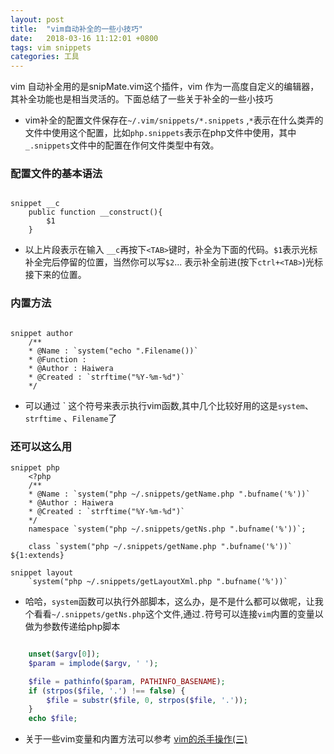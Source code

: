 ```yaml
---
layout: post
title:  "vim自动补全的一些小技巧"
date:   2018-03-16 11:12:01 +0800
tags: vim snippets
categories: 工具
---
```


vim 自动补全用的是snipMate.vim这个插件，vim 作为一高度自定义的编辑器，其补全功能也是相当灵活的。下面总结了一些关于补全的一些小技巧

<!--break-->

- vim补全的配置文件保存在`~/.vim/snippets/*.snippets` ,`*`表示在什么类弄的文件中使用这个配置，比如`php.snippets`表示在php文件中使用，其中`_.snippets`文件中的配置在作何文件类型中有效。

### 配置文件的基本语法

~~~vim

snippet __c
	public function __construct(){
		$1
	}

~~~

- 以上片段表示在输入 `__c`再按下`<TAB>`键时，补全为下面的代码。`$1`表示光标补全完后停留的位置，当然你可以写`$2`... 表示补全前进(按下`ctrl+<TAB>`)光标接下来的位置。

### 内置方法

~~~vim

snippet author
	/**
	* @Name : `system("echo ".Filename())`
	* @Function : 
	* @Author : Haiwera
	* @Created : `strftime("%Y-%m-%d")`
	*/

~~~

- 可以通过 \` 这个符号来表示执行vim函数,其中几个比较好用的这是`system`、`strftime` 、`Filename`了

### 还可以这么用

~~~vim
snippet php
	<?php
	/**
	* @Name : `system("php ~/.snippets/getName.php ".bufname('%'))`
	* @Author : Haiwera
	* @Created : `strftime("%Y-%m-%d")`
	*/
	namespace `system("php ~/.snippets/getNs.php ".bufname('%'))`;	

	class `system("php ~/.snippets/getName.php ".bufname('%'))` ${1:extends} 

snippet layout
	`system("php ~/.snippets/getLayoutXml.php ".bufname('%'))`

~~~

- 哈哈，`system`函数可以执行外部脚本，这么办，是不是什么都可以做呢，让我个看看`~/.snippets/getNs.php`这个文件,通过`.`符号可以连接`vim`内置的变量以做为参数传递给php脚本

~~~php

	unset($argv[0]);
	$param = implode($argv, ' ');

	$file = pathinfo($param, PATHINFO_BASENAME);
	if (strpos($file, '.') !== false) {
		$file = substr($file, 0, strpos($file, '.'));
	}
	echo $file;

~~~

- 关于一些vim变量和内置方法可以参考 [vim的杀手操作(三)](http://blog.chinaunix.net/uid-24993824-id-160089.html)
